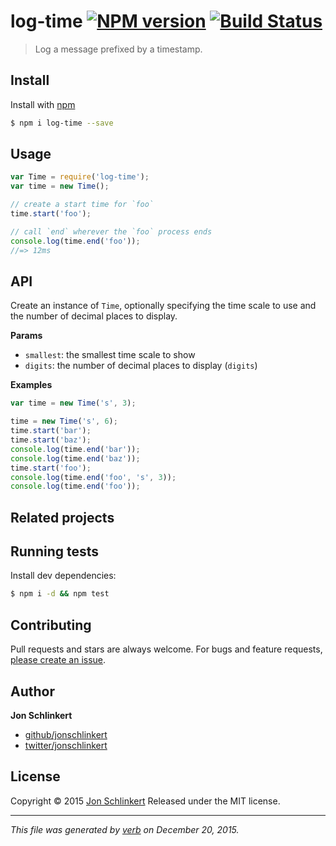 # log-time [![NPM version](https://img.shields.io/npm/v/log-time.svg)](https://www.npmjs.com/package/log-time) [![Build Status](https://img.shields.io/travis/jonschlinkert/log-time.svg)](https://travis-ci.org/jonschlinkert/log-time)

> Log a message prefixed by a timestamp.

## Install

Install with [npm](https://www.npmjs.com/)

```sh
$ npm i log-time --save
```

## Usage

```js
var Time = require('log-time');
var time = new Time();

// create a start time for `foo`
time.start('foo');

// call `end` wherever the `foo` process ends
console.log(time.end('foo'));
//=> 12ms
```

## API

Create an instance of `Time`, optionally specifying the time scale to use and the number of decimal places to display.

**Params**

* `smallest`: the smallest time scale to show
* `digits`: the number of decimal places to display (`digits`)

**Examples**

```js
var time = new Time('s', 3);
```

```js
time = new Time('s', 6);
time.start('bar');
time.start('baz');
console.log(time.end('bar'));
console.log(time.end('baz'));
time.start('foo');
console.log(time.end('foo', 's', 3));
console.log(time.end('foo'));
```

## Related projects

## Running tests

Install dev dependencies:

```sh
$ npm i -d && npm test
```

## Contributing

Pull requests and stars are always welcome. For bugs and feature requests, [please create an issue](https://github.com/jonschlinkert/log-time/issues/new).

## Author

**Jon Schlinkert**

* [github/jonschlinkert](https://github.com/jonschlinkert)
* [twitter/jonschlinkert](http://twitter.com/jonschlinkert)

## License

Copyright © 2015 [Jon Schlinkert](https://github.com/jonschlinkert)
Released under the MIT license.

***

_This file was generated by [verb](https://github.com/verbose/verb) on December 20, 2015._